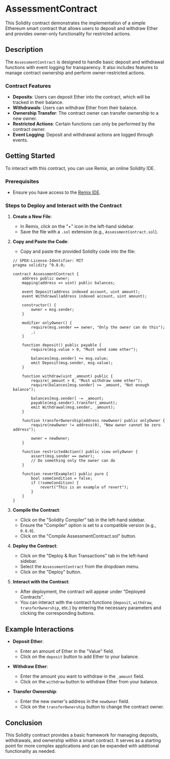# AssessmentContract

This Solidity contract demonstrates the implementation of a simple Ethereum smart contract that allows users to deposit and withdraw Ether and provides owner-only functionality for restricted actions.

## Description

The `AssessmentContract` is designed to handle basic deposit and withdrawal functions with event logging for transparency. It also includes features to manage contract ownership and perform owner-restricted actions.

### Contract Features

- **Deposits**: Users can deposit Ether into the contract, which will be tracked in their balance.
- **Withdrawals**: Users can withdraw Ether from their balance.
- **Ownership Transfer**: The contract owner can transfer ownership to a new owner.
- **Restricted Actions**: Certain functions can only be performed by the contract owner.
- **Event Logging**: Deposit and withdrawal actions are logged through events.

## Getting Started

To interact with this contract, you can use Remix, an online Solidity IDE.

### Prerequisites

- Ensure you have access to the [Remix IDE](https://remix.ethereum.org/).

### Steps to Deploy and Interact with the Contract

1. **Create a New File**:
   - In Remix, click on the "+" icon in the left-hand sidebar.
   - Save the file with a `.sol` extension (e.g., `AssessmentContract.sol`).

2. **Copy and Paste the Code**:
   - Copy and paste the provided Solidity code into the file:

   ```solidity
   // SPDX-License-Identifier: MIT
   pragma solidity ^0.8.0;

   contract AssessmentContract {
       address public owner;
       mapping(address => uint) public balances;

       event Deposit(address indexed account, uint amount);
       event Withdrawal(address indexed account, uint amount);

       constructor() {
           owner = msg.sender;
       }

       modifier onlyOwner() {
           require(msg.sender == owner, "Only the owner can do this");
           _;
       }

       function deposit() public payable {
           require(msg.value > 0, "Must send some ether");

           balances[msg.sender] += msg.value;
           emit Deposit(msg.sender, msg.value);
       }

       function withdraw(uint _amount) public {
           require(_amount > 0, "Must withdraw some ether");
           require(balances[msg.sender] >= _amount, "Not enough balance");

           balances[msg.sender] -= _amount;
           payable(msg.sender).transfer(_amount);
           emit Withdrawal(msg.sender, _amount);
       }

       function transferOwnership(address newOwner) public onlyOwner {
           require(newOwner != address(0), "New owner cannot be zero address");

           owner = newOwner;
       }

       function restrictedAction() public view onlyOwner {
           assert(msg.sender == owner);
           // Do something only the owner can do
       }

       function revertExample() public pure {
           bool someCondition = false;
           if (!someCondition) {
               revert("This is an example of revert");
           }
       }
   }
   ```

3. **Compile the Contract**:
   - Click on the "Solidity Compiler" tab in the left-hand sidebar.
   - Ensure the "Compiler" option is set to a compatible version (e.g., `0.8.0`).
   - Click on the "Compile AssessmentContract.sol" button.

4. **Deploy the Contract**:
   - Click on the "Deploy & Run Transactions" tab in the left-hand sidebar.
   - Select the `AssessmentContract` from the dropdown menu.
   - Click on the "Deploy" button.

5. **Interact with the Contract**:
   - After deployment, the contract will appear under "Deployed Contracts".
   - You can interact with the contract functions (`deposit`, `withdraw`, `transferOwnership`, etc.) by entering the necessary parameters and clicking the corresponding buttons.

## Example Interactions

- **Deposit Ether**:
  - Enter an amount of Ether in the "Value" field.
  - Click on the `deposit` button to add Ether to your balance.

- **Withdraw Ether**:
  - Enter the amount you want to withdraw in the `_amount` field.
  - Click on the `withdraw` button to withdraw Ether from your balance.

- **Transfer Ownership**:
  - Enter the new owner's address in the `newOwner` field.
  - Click on the `transferOwnership` button to change the contract owner.

## Conclusion

This Solidity contract provides a basic framework for managing deposits, withdrawals, and ownership within a smart contract. It serves as a starting point for more complex applications and can be expanded with additional functionality as needed.
